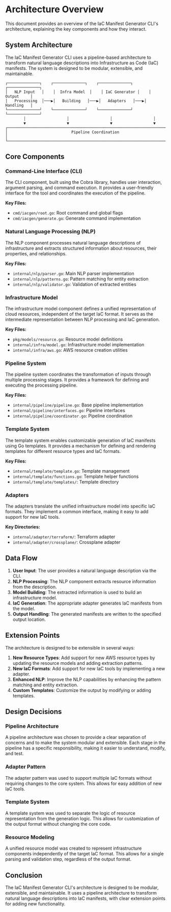 # Architecture Overview

This document provides an overview of the IaC Manifest Generator CLI's architecture, explaining the key components and how they interact.

## System Architecture

The IaC Manifest Generator CLI uses a pipeline-based architecture to transform natural language descriptions into Infrastructure as Code (IaC) manifests. The system is designed to be modular, extensible, and maintainable.

```
┌──────────────┐    ┌──────────────┐    ┌──────────────┐    ┌──────────────┐
│   NLP Input   │    │  Infra Model  │    │ IaC Generator │    │   Output     │
│   Processing  │───▶│   Building   │───▶│   Adapters   │───▶│   Handling   │
└──────────────┘    └──────────────┘    └──────────────┘    └──────────────┘
        │                  │                  │                  │
        ▼                  ▼                  ▼                  ▼
┌──────────────────────────────────────────────────────────────────────────┐
│                            Pipeline Coordination                          │
└──────────────────────────────────────────────────────────────────────────┘
```

## Core Components

### Command-Line Interface (CLI)

The CLI component, built using the Cobra library, handles user interaction, argument parsing, and command execution. It provides a user-friendly interface for the tool and coordinates the execution of the pipeline.

**Key Files:**
- `cmd/iacgen/root.go`: Root command and global flags
- `cmd/iacgen/generate.go`: Generate command implementation

### Natural Language Processing (NLP)

The NLP component processes natural language descriptions of infrastructure and extracts structured information about resources, their properties, and relationships.

**Key Files:**
- `internal/nlp/parser.go`: Main NLP parser implementation
- `internal/nlp/patterns.go`: Pattern matching for entity extraction
- `internal/nlp/validator.go`: Validation of extracted entities

### Infrastructure Model

The infrastructure model component defines a unified representation of cloud resources, independent of the target IaC format. It serves as the intermediate representation between NLP processing and IaC generation.

**Key Files:**
- `pkg/models/resource.go`: Resource model definitions
- `internal/infra/model.go`: Infrastructure model implementation
- `internal/infra/aws.go`: AWS resource creation utilities

### Pipeline System

The pipeline system coordinates the transformation of inputs through multiple processing stages. It provides a framework for defining and executing the processing pipeline.

**Key Files:**
- `internal/pipeline/pipeline.go`: Base pipeline implementation
- `internal/pipeline/interfaces.go`: Pipeline interfaces
- `internal/pipeline/coordinator.go`: Pipeline coordination

### Template System

The template system enables customizable generation of IaC manifests using Go templates. It provides a mechanism for defining and rendering templates for different resource types and IaC formats.

**Key Files:**
- `internal/template/template.go`: Template management
- `internal/template/functions.go`: Template helper functions
- `internal/template/templates/`: Template directory

### Adapters

The adapters translate the unified infrastructure model into specific IaC formats. They implement a common interface, making it easy to add support for new IaC tools.

**Key Directories:**
- `internal/adapter/terraform/`: Terraform adapter
- `internal/adapter/crossplane/`: Crossplane adapter

## Data Flow

1. **User Input**: The user provides a natural language description via the CLI.
2. **NLP Processing**: The NLP component extracts resource information from the description.
3. **Model Building**: The extracted information is used to build an infrastructure model.
4. **IaC Generation**: The appropriate adapter generates IaC manifests from the model.
5. **Output Handling**: The generated manifests are written to the specified output location.

## Extension Points

The architecture is designed to be extensible in several ways:

1. **New Resource Types**: Add support for new AWS resource types by updating the resource models and adding extraction patterns.
2. **New IaC Formats**: Add support for new IaC tools by implementing a new adapter.
3. **Enhanced NLP**: Improve the NLP capabilities by enhancing the pattern matching and entity extraction.
4. **Custom Templates**: Customize the output by modifying or adding templates.

## Design Decisions

### Pipeline Architecture

A pipeline architecture was chosen to provide a clear separation of concerns and to make the system modular and extensible. Each stage in the pipeline has a specific responsibility, making it easier to understand, modify, and test.

### Adapter Pattern

The adapter pattern was used to support multiple IaC formats without requiring changes to the core system. This allows for easy addition of new IaC tools.

### Template System

A template system was used to separate the logic of resource representation from the generation logic. This allows for customization of the output format without changing the core code.

### Resource Modeling

A unified resource model was created to represent infrastructure components independently of the target IaC format. This allows for a single parsing and validation step, regardless of the output format.

## Conclusion

The IaC Manifest Generator CLI's architecture is designed to be modular, extensible, and maintainable. It uses a pipeline architecture to transform natural language descriptions into IaC manifests, with clear extension points for adding new functionality.